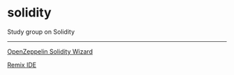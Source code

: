 # solidity

Study group on Solidity

---

[OpenZeppelin Solidity Wizard](https://wizard.openzeppelin.com/)

[Remix IDE](https://remix.ethereum.org)

